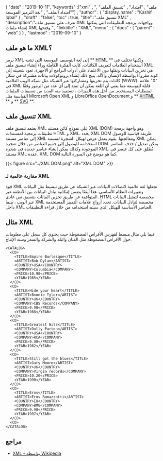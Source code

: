 {
  "date" : "2019-10-11",
  "keywords" :["xml" , "ملف" , "امتداد" , "تنسيق الملف" , "امتداد الملف" , "لغة الترميز الموسعة"] ,
  "author" : {
    "display_name" : "Kashif Iqbal"
} ,
  "draft" : "false",
  "toc" : true,
  "title" :"تنسيق ملف XML" ,
  "description":"تعرف على تنسيق ملف XML وواجهات برمجة التطبيقات التي يمكنها إنشاء ملفات XML وفتحها." ,
  "linktitle" : "XML",
  "menu" : {
    "docs" : {
      "parent" : "web"
}
} ,
  "lastmod" : "2019-09-10"
}

## ما هو ملف XML؟

يرمز XML إلى لغة التوصيف الموسعة التي تشبه ** [HTML](/ar/web/html/) ** ولكنها تختلف في استخدام العلامات لتعريف الكائنات. كانت الفكرة الكاملة وراء إنشاء تنسيق ملف XML هي تخزين البيانات ونقلها دون الاعتماد على أدوات البرامج أو الأجهزة. تعود شعبيته إلى كونه مقروءًا بواسطة الإنسان والآلة. يتيح ذلك إنشاء بروتوكولات بيانات مشتركة في شكل كائنات يتم تخزينها ومشاركتها عبر الشبكة مثل شبكة الويب العالمية (WWW). علامة "X" في XML قابلة للتوسعة مما يعني أن اللغة يمكن أن تمتد إلى أي عدد من الرموز وفقًا لمتطلبات المستخدم. من أجل هذه الميزات ، تستفيد منه العديد من تنسيقات الملفات القياسية مثل Microsoft Open XML و LibreOffice OpenDocument و ** [XHTML](/ar/web/xhtml/) ** و ** [SVG](/ar/page-description-language/svg/) **.

## تنسيق ملف XML

يعتمد تنسيق ملف XML على نموذج كائن مستند XML (DOM) وهو واجهة برمجة تطبيقات برمجية لمستندات HTML و XML. يحدد XML DOM طريقة قياسية للوصول إلى عناصر مستند XML ومعالجتها. يقوم بعمل عرض لهيكل الشجرة لمستند XML يمكن استخدامه للوصول إلى جميع العناصر من خلال شجرة DOM. يمكن تعديل / حذف العناصر الموجودة وكذلك يمكن إنشاء عناصر جديدة في شجرة XML. يُطلق على كل عنصر في مستند XML عقدة. XML DOM كما هو موضح في الصورة التالية.

{{< figure src="../XML DOM.png" alt="XML DOM" >}}

### مقاربة عالمية لـ XML

قوة XML تجعلها لغة عالمية لاتصالات البيانات عبر الشبكة عن طريق تبسيط نقل البيانات وتغييرات النظام الأساسي. هذا أيضًا يضمن إمكانية تبادل البيانات بين الأنظمة غير المتوافقة عن طريق تخزين البيانات بتنسيق نص عادي. HTML مخصصة لتمثيل البيانات عبر الويب ، بينما XML مخصصة لتبادل البيانات. تحدد أزواج علامات التمييز المستخدمة داخل XML العناصر الأساسية للهيكل الذي سيتم استخدامه من خلال قراءة التطبيقات.

## مثال XML

فيما يلي مثال مبسط لفهرس الأقراص المضغوطة حيث يحتوي كل سجل على معلومات حول الأقراص المضغوطة مثل الفنان والبلد والشركة والسعر وسنة الإنتاج.

```
<CATALOG>
  <CD>
    <TITLE>Empire Burlesque</TITLE>
    <ARTIST>Bob Dylan</ARTIST>
    <COUNTRY>USA</COUNTRY>
    <COMPANY>Columbia</COMPANY>
    <PRICE>10.90</PRICE>
    <YEAR>1985</YEAR>
  </CD>
  <CD>
    <TITLE>Hide your heart</TITLE>
    <ARTIST>Bonnie Tyler</ARTIST>
    <COUNTRY>UK</COUNTRY>
    <COMPANY>CBS Records</COMPANY>
    <PRICE>9.90</PRICE>
    <YEAR>1988</YEAR>
  </CD>
  <CD>
    <TITLE>Greatest Hits</TITLE>
    <ARTIST>Dolly Parton</ARTIST>
    <COUNTRY>USA</COUNTRY>
    <COMPANY>RCA</COMPANY>
    <PRICE>9.90</PRICE>
    <YEAR>1982</YEAR>
  </CD>
  <CD>
    <TITLE>Still got the blues</TITLE>
    <ARTIST>Gary Moore</ARTIST>
    <COUNTRY>UK</COUNTRY>
    <COMPANY>Virgin records</COMPANY>
    <PRICE>10.20</PRICE>
    <YEAR>1990</YEAR>
  </CD>
  <CD>
    <TITLE>Eros</TITLE>
    <ARTIST>Eros Ramazzotti</ARTIST>
    <COUNTRY>EU</COUNTRY>
    <COMPANY>BMG</COMPANY>
    <PRICE>9.90</PRICE>
    <YEAR>1997</YEAR>
  </CD>
  <CD>
</CATALOG>
```

## مراجع

* [XML - بواسطة Wikipedia](https://en.wikipedia.org/wiki/XML)

